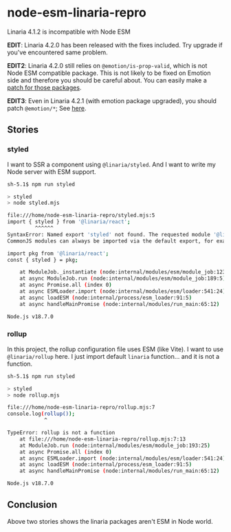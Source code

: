 # node-esm-linaria-repro

Linaria 4.1.2 is incompatible with Node ESM

**EDIT**: Linaria 4.2.0 has been released with the fixes included. Try upgrade if you've encountered same problem.

**EDIT2**: Linaria 4.2.0 still relies on `@emotion/is-prop-valid`, which is not Node ESM compatible package. This is not likely to be fixed on Emotion side and therefore you should be careful about. You can easily make a [patch for those packages](https://github.com/RanolP/minecransladle/tree/795cbccb9375f3ac0e6325cc875a6b72d33e8e9d/.yarn/patches).

**EDIT3**: Even in Linaria 4.2.1 (with emotion package upgraded), you should patch `@emotion/*`; See [here](https://github.com/RanolP/minecransladle/tree/29feeb8b92b39456d6171619aa87ff4ba73ad79a/.yarn/patches).

## Stories

### styled

I want to SSR a component using `@linaria/styled`.
And I want to write my Node server with ESM support.

```sh
sh-5.1$ npm run styled

> styled
> node styled.mjs

file:///home/node-esm-linaria-repro/styled.mjs:5
import { styled } from '@linaria/react';
         ^^^^^^
SyntaxError: Named export 'styled' not found. The requested module '@linaria/react' is a CommonJS module, which may not support all module.exports as named exports.
CommonJS modules can always be imported via the default export, for example using:

import pkg from '@linaria/react';
const { styled } = pkg;

    at ModuleJob._instantiate (node:internal/modules/esm/module_job:123:21)
    at async ModuleJob.run (node:internal/modules/esm/module_job:189:5)
    at async Promise.all (index 0)
    at async ESMLoader.import (node:internal/modules/esm/loader:541:24)
    at async loadESM (node:internal/process/esm_loader:91:5)
    at async handleMainPromise (node:internal/modules/run_main:65:12)

Node.js v18.7.0
```

### rollup

In this project, the rollup configuration file uses ESM (like Vite).
I want to use `@linaria/rollup` here.
I just import default `linaria` function... and it is not a function.

```sh
sh-5.1$ npm run styled

> styled
> node rollup.mjs

file:///home/node-esm-linaria-repro/rollup.mjs:7
console.log(rollup());
            ^

TypeError: rollup is not a function
    at file:///home/node-esm-linaria-repro/rollup.mjs:7:13
    at ModuleJob.run (node:internal/modules/esm/module_job:193:25)
    at async Promise.all (index 0)
    at async ESMLoader.import (node:internal/modules/esm/loader:541:24)
    at async loadESM (node:internal/process/esm_loader:91:5)
    at async handleMainPromise (node:internal/modules/run_main:65:12)

Node.js v18.7.0
```

## Conclusion

Above two stories shows the linaria packages aren't ESM in Node world.
